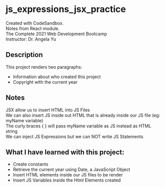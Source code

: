 # js_expressions_jsx_practice
Created with CodeSandbox.      
Notes from React module.     
The Complete 2021 Web Development Bootcamp     
Instructor: Dr. Angela Yu      

## Description
This project renders two paragraphs:
* Information about who created this project
* Copyright with the current year

## Notes
JSX allow us to insert HTML into JS Files      
We can also insert JS inside out HTML that is already inside our JS file (eg: myName variable)     
The curly braces { } will pass myName variable as JS instead as HTML string       
We can inject JS Expressions but we can NOT write JS Statements    

## What I have learned with this project:
* Create constants
* Retrieve the current year using Date, a JavaScript Object
* Insert HTML elements inside our JS files to be render 
* Insert JS Variables inside the Html Elements created 
